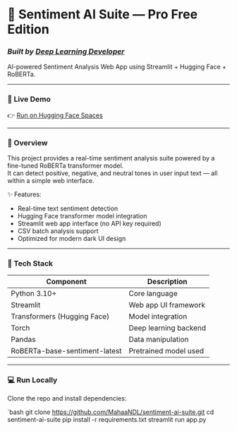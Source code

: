 # 💬 Sentiment AI Suite — Pro Free Edition  
### *Built by [Deep Learning Developer](https://github.com/MahaaNDL)*  
AI-powered Sentiment Analysis Web App using Streamlit + Hugging Face + RoBERTa.

---

### 🚀 Live Demo  
👉 [Run on Hugging Face Spaces](https://huggingface.co/spaces/mahan-ai/sentment-ai-suite)

---

### 🧠 Overview  
This project provides a real-time sentiment analysis suite powered by a fine-tuned RoBERTa transformer model.  
It can detect positive, negative, and neutral tones in user input text — all within a simple web interface.  

✨ Features:
- Real-time text sentiment detection  
- Hugging Face transformer model integration  
- Streamlit web app interface (no API key required)  
- CSV batch analysis support  
- Optimized for modern dark UI design  

---

### 🧩 Tech Stack
| Component | Description |
|------------|--------------|
| Python 3.10+ | Core language |
| Streamlit | Web app UI framework |
| Transformers (Hugging Face) | Model integration |
| Torch | Deep learning backend |
| Pandas | Data manipulation |
| RoBERTa-base-sentiment-latest | Pretrained model used |

---

### 💻 Run Locally
Clone the repo and install dependencies:

`bash
git clone https://github.com/MahaaNDL/sentiment-ai-suite.git
cd sentiment-ai-suite
pip install -r requirements.txt
streamlit run app.py

